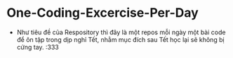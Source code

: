 ﻿# One-Coding-Excercise-Per-Day
- Như tiêu đề của Respository thì đây là một repos mỗi ngày một bài code để ôn tập trong dịp nghỉ Tết, nhằm mục đích sau Tết học lại sẽ không bị cứng tay. :333
